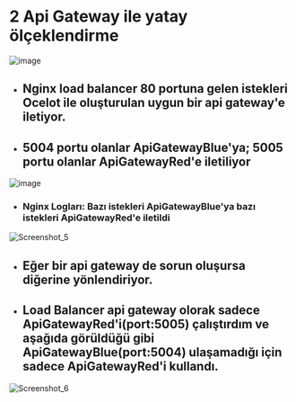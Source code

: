 # 2 Api Gateway ile yatay ölçeklendirme

![image](https://github.com/user-attachments/assets/970e0fd5-9268-4df0-b84c-d91973773d7d)

 * ## Nginx load balancer 80 portuna gelen istekleri Ocelot ile oluşturulan uygun bir api gateway'e iletiyor.
 * ## 5004 portu olanlar ApiGatewayBlue'ya; 5005 portu olanlar ApiGatewayRed'e iletiliyor

![image](https://github.com/user-attachments/assets/01b93053-a309-4644-9ee8-00085ee46ea1)

* ### Nginx Logları: Bazı istekleri ApiGatewayBlue'ya bazı istekleri ApiGatewayRed'e iletildi

![Screenshot_5](https://github.com/user-attachments/assets/9c23f2d6-0cde-4bfa-920c-8c34c3160c32)

* ## Eğer bir api gateway de sorun oluşursa diğerine yönlendiriyor.
* ## Load Balancer api gateway olorak sadece ApiGatewayRed'i(port:5005) çalıştırdım ve aşağıda görüldüğü gibi ApiGatewayBlue(port:5004) ulaşamadığı için sadece ApiGatewayRed'i kullandı.

![Screenshot_6](https://github.com/user-attachments/assets/ef2fdb58-d464-46e9-ac4c-adbe2218e6b2)



